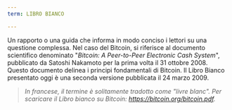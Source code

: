 ```yaml
---
term: LIBRO BIANCO

---
```

Un rapporto o una guida che informa in modo conciso i lettori su una questione complessa. Nel caso del Bitcoin, si riferisce al documento scientifico denominato "*Bitcoin: A Peer-to-Peer Electronic Cash System*", pubblicato da Satoshi Nakamoto per la prima volta il 31 ottobre 2008. Questo documento delinea i principi fondamentali di Bitcoin. Il Libro Bianco presentato oggi è una seconda versione pubblicata il 24 marzo 2009.

> *In francese, il termine è solitamente tradotto come "livre blanc". Per scaricare il Libro bianco su Bitcoin: https://bitcoin.org/bitcoin.pdf.*